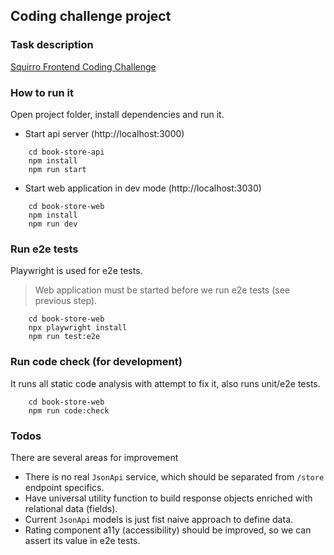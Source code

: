 ## Coding challenge project

### Task description
[Squirro Frontend Coding Challenge](https://github.com/squirro/frontend-coding-challenge#readme)

### How to run it

Open project folder, install dependencies and run it.
* Start api server (http://localhost:3000)
```shell
    cd book-store-api
    npm install
    npm run start
```
* Start web application in dev mode (http://localhost:3030)
```shell
    cd book-store-web
    npm install
    npm run dev
```

### Run e2e tests
Playwright is used for e2e tests. 

> Web application must be started before we run e2e tests (see previous step).

```shell
    cd book-store-web
    npx playwright install
    npm run test:e2e
```

### Run code check (for development)
It runs all static code analysis with attempt to fix it, also runs unit/e2e tests.
```shell
    cd book-store-web
    npm run code:check
```

### Todos
There are several areas for improvement
* There is no real `JsonApi` service, which should be separated from `/store` endpoint specifics.
* Have universal utility function to build response objects enriched with relational data (fields).
* Current `JsonApi` models is just fist naive approach to define data.
* Rating component a11y (accessibility) should be improved, so we can assert its value in e2e tests. 


